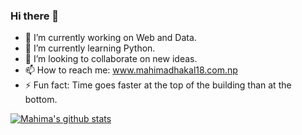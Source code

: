 ### Hi there 👋


- 🔭 I’m currently working on Web and Data.
- 🌱 I’m currently learning Python.
- 👯 I’m looking to collaborate on new ideas.
- 📫 How to reach me: www.mahimadhakal18.com.np
- ⚡ Fun fact: Time goes faster at the top of the building than at the bottom.

[![Mahima's github stats](https://github-readme-stats.vercel.app/api?username=dhakalmahima188)](https://github.com/dhakalmahima188/github-readme-stats)



